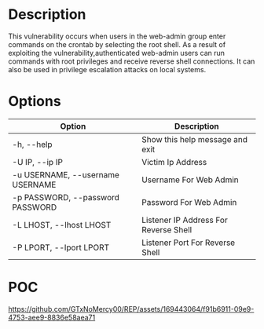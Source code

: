 
# Description  

This vulnerability occurs when users in the web-admin group enter commands on the crontab by selecting the root shell. 
As a result of exploiting the vulnerability,authenticated web-admin users can run commands with root privileges and receive reverse shell connections. 
It can also be used in privilege escalation attacks on local systems.

# Options

| Option              | Description                              |
|---------------------|------------------------------------------|
| -h, --help          | Show this help message and exit          |
| -U IP, --ip IP      | Victim Ip Address                        |
| -u USERNAME, --username USERNAME | Username For Web Admin         |
| -p PASSWORD, --password PASSWORD | Password For Web Admin         |
| -L LHOST, --lhost LHOST | Listener IP Address For Reverse Shell   |
| -P LPORT, --lport LPORT | Listener Port For Reverse Shell        |


# POC 



https://github.com/GTxNoMercy00/REP/assets/169443064/f91b6911-09e9-4753-aee9-8836e58aea71

